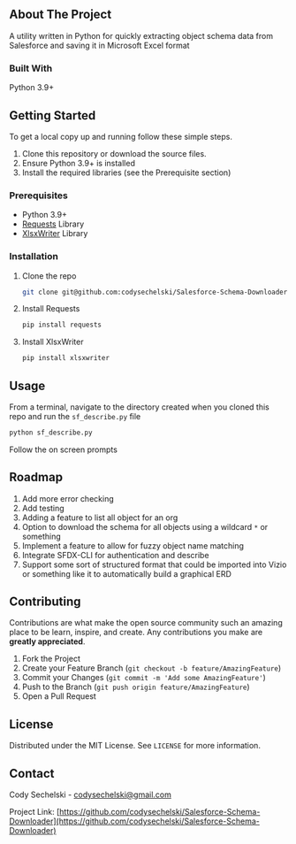 ## About The Project

A utility written in Python for quickly extracting object schema data from Salesforce and saving it in Microsoft Excel format

### Built With

Python 3.9+

## Getting Started

To get a local copy up and running follow these simple steps.

1. Clone this repository or download the source files.
2. Ensure Python 3.9+ is installed
3. Install the required libraries (see the Prerequisite section)

### Prerequisites

- Python 3.9+
- [Requests](https://pypi.org/project/requests/) Library
- [XlsxWriter](https://pypi.org/project/XlsxWriter/) Library

### Installation

1. Clone the repo
   ```sh
   git clone git@github.com:codysechelski/Salesforce-Schema-Downloader.git
   ```
2. Install Requests
   ```sh
   pip install requests
   ```
3. Install XlsxWriter
   ```sh
   pip install xlsxwriter
   ```

## Usage

From a terminal, navigate to the directory created when you cloned this repo and run the `sf_describe.py` file

```sh
python sf_describe.py
```

Follow the on screen prompts

## Roadmap

1. Add more error checking
2. Add testing
3. Adding a feature to list all object for an org
4. Option to download the schema for all objects using a wildcard `*` or something
5. Implement a feature to allow for fuzzy object name matching
6. Integrate SFDX-CLI for authentication and describe
7. Support some sort of structured format that could be imported into Vizio or something like it to automatically build a graphical ERD

## Contributing

Contributions are what make the open source community such an amazing place to be learn, inspire, and create. Any contributions you make are **greatly appreciated**.

1. Fork the Project
2. Create your Feature Branch (`git checkout -b feature/AmazingFeature`)
3. Commit your Changes (`git commit -m 'Add some AmazingFeature'`)
4. Push to the Branch (`git push origin feature/AmazingFeature`)
5. Open a Pull Request

## License

Distributed under the MIT License. See `LICENSE` for more information.

## Contact

Cody Sechelski - codysechelski@gmail.com

Project Link: [https://github.com/codysechelski/Salesforce-Schema-Downloader](https://github.com/codysechelski/Salesforce-Schema-Downloader)
